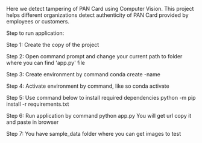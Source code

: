 Here we detect tampering of PAN Card using Computer Vision.
This project helps different organizations detect authenticity of PAN Card provided by employees or customers.

Step to run application:

Step 1: Create the copy of the project

Step 2: Open command prompt and change your current path to folder where you can find 'app.py' file

Step 3: Create environment by command
conda create -name <environment name>

Step 4: Activate environment by command, like so
conda activate <environment name>

Step 5: Use command below to install required dependencies
python -m pip install -r requirements.txt

Step 6: Run application by command
python app.py
You will get url copy it and paste in browser

Step 7: You have sample_data folder where you can get images to test
